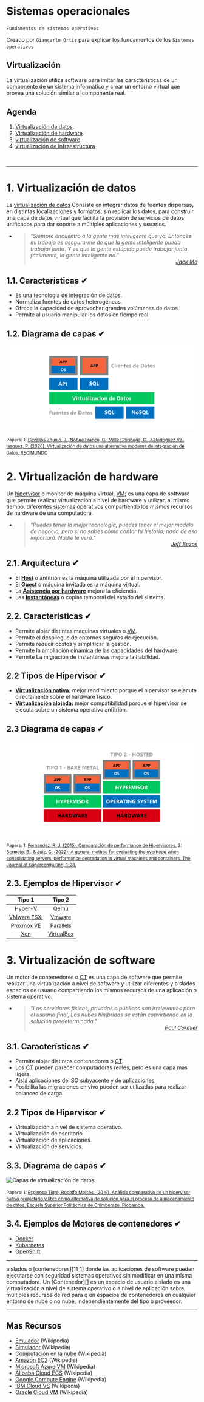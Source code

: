 # Sistemas operacionales
<p><code>Fundamentos de sistemas operativos</code></p>
<p>Creado por <code>Giancarlo Ortiz</code> para explicar los fundamentos de los <code>Sistemas operativos</code></p>

## Virtualización
La virtualización utiliza software para imitar las características de un componente de un sistema informático y crear un entorno virtual que provea una solución similar al componente real.

## Agenda
1. [Virtualización de datos](#1-virtualización-de-datos).
1. [Virtualización de hardware](#1-virtualización-de-hardware).
1. [virtualización de software](#2-contenerización).
1. [virtualización de infraestructura](#2-contenerización).

<br>

---
# 1. Virtualización de datos
La [virtualización de datos][1_0] Consiste en integrar datos de fuentes dispersas, en distintas localizaciones y formatos, sin replicar los datos, para construir una capa de datos virtual que facilita la provisión de servicios de datos unificados para dar soporte a múltiples aplicaciones y usuarios.

* ><i>"Siempre encuentro a la gente más inteligente que yo. Entonces mi trabajo es asegurarme de que la gente inteligente pueda trabajar junta. Y es que la gente estúpida puede trabajar junta fácilmente, la gente inteligente no."</i><br>
<cite style="display:block; text-align: right">[Jack Ma](https://es.wikipedia.org/wiki/Jack_Ma)</cite>

[1_0]:https://es.wikipedia.org/wiki/Virtualizaci%C3%B3n_de_datos


## 1.1. Características ✔
* Es una tecnología de integración de datos.
* Normaliza fuentes de datos heterogéneas.
* Ofrece la capacidad de aprovechar grandes volúmenes de datos.
* Permite al usuario manipular los datos en tiempo real.


## 1.2. Diagrama de capas ✔
![Capas de virtualización de datos](img/data-virtualization.svg "Fuentes de datos heterogéneas")

<small>Papers: 
1: [Cevallos Zhunio, J., Noboa Franco, G., Valle Chiriboga, C., & Rodriguez Ve-
lasquez, P. (2020). Virtualización de datos una alternativa moderna de integración de datos. RECIMUNDO](https://dialnet.unirioja.es/descarga/articulo/7591598.pdf)
</small>


# 2. Virtualización de hardware
Un [hipervisor][2_0] o monitor de máquina virtual, [VM][2_1]; es una capa de software que permite realizar virtualización a nivel de hardware y utilizar, al mismo tiempo, diferentes sistemas operativos compartiendo los mismos recursos de hardware de una computadora.

* ><i>"Puedes tener la mejor tecnología, puedes tener el mejor modelo de negocio, pero si no sabes cómo contar tu historia; nada de eso importará. Nadie te verá."</i><br>
<cite style="display:block; text-align: right">[Jeff Bezos](https://es.wikipedia.org/wiki/Jeff_Bezos)</cite>

[2_0]:https://es.wikipedia.org/wiki/Hipervisor
[2_1]:https://es.wikipedia.org/wiki/M%C3%A1quina_virtual


## 2.1. Arquitectura ✔
* El [__Host__][21_1] o anfitrión es la máquina utilizada por el hipervisor.
* El [__Guest__][21_1] o máquina invitada es la máquina virtual.
* La [__Asistencia por hardware__][21_3] mejora la eficiencia.
* Las [__Instantáneas__][21_4] o copias temporal del estado del sistema.

[21_1]:https://es.wikipedia.org/wiki/Host
[21_2]:https://es.wikipedia.org/wiki/M%C3%A1quina_virtual
[21_3]:https://es.wikipedia.org/wiki/Virtualizaci%C3%B3n_x86#Soporte_hardware
[21_4]:https://es.wikipedia.org/wiki/Copia_instant%C3%A1nea_de_volumen


## 2.2. Características ✔
* Permite alojar distintas maquinas virtuales o [VM][2_1].
* Permite el despliegue de entornos seguros de ejecución.
* Permite reducir costos y simplificar la gestión.
* Permite la ampliación dinámica de las capacidades del hardware.
* Permite La migración de instantáneas mejora la fiabilidad. 


## 2.2 Tipos de Hipervisor ✔
* [__Virtualización nativa:__][22_1] mejor rendimiento porque el hipervisor se ejecuta directamente sobre el hardware físico.
* [__Virtualización alojada:__][22_2] mejor compatibilidad porque el hipervisor se ejecuta sobre un sistema operativo anfitrión.

[22_1]:https://es.wikipedia.org/wiki/Hipervisor#Hipervisor_tipo_1
[22_2]:https://es.wikipedia.org/wiki/Hipervisor#Hipervisor_tipo_2

## 2.3 Diagrama de capas ✔
![Hipervisor](img/type-hypervisors.svg "Tipos de hipervisores")

<small>Papers: 
1: [Fernandez, R. J. (2015). Comparación de performance de Hipervisores.](https://rdu.iua.edu.ar/bitstream/123456789/629/1/TF_Rodrigo%20Fernandez.pdf)
2: [Bermejo, B., & Juiz, C. (2022). A general method for evaluating the overhead when consolidating servers: performance degradation in virtual machines and containers. The Journal of Supercomputing, 1-28.](https://link.springer.com/content/pdf/10.1007/s11227-022-04318-5.pdf)
</small>


## 2.3. Ejemplos de Hipervisor ✔
| Tipo 1 | Tipo 2 |
|:---:|:---:|
| [Hyper-V][23_1] | [Qemu][23_2] |
| [VMware ESXi][23_3] | [Vmware][23_4] |
| [Proxmox VE][23_5] | [Parallels][23_6] |
| [Xen][23_7] | [VirtualBox][23_8] |

[23_1]:https://es.wikipedia.org/wiki/Hyper-V
[23_2]:https://en.wikipedia.org/wiki/QEMU
[23_3]:https://en.wikipedia.org/wiki/VMware_ESXi
[23_4]:https://en.wikipedia.org/wiki/VMware_Workstation
[23_5]:https://es.wikipedia.org/wiki/Proxmox_Virtual_Environment
[23_6]:https://en.wikipedia.org/wiki/Parallels_Server_for_Mac
[23_7]:https://es.wikipedia.org/wiki/Xen
[23_8]:https://en.wikipedia.org/wiki/VirtualBox


# 3. Virtualización de software
Un motor de contenedores o [CT][3_0] es una capa de software que permite realizar una virtualización a nivel de software y utilizar diferentes y aislados espacios de usuario compartiendo los mismos recursos de una aplicación o sistema operativo.

* ><i>"Los servidores físicos, privados o públicos son irrelevantes para el usuario final, Las nubes hin¡bridas se están convirtiendo en la solución predeterminada."</i><br>
<cite style="display:block; text-align: right">[Paul Cormier](https://en.wikipedia.org/wiki/Paul_Cormier_(engineer))</cite>

[3_0]:https://es.wikipedia.org/wiki/Hipervisor

## 3.1. Características ✔
* Permite alojar distintos contenedores o [CT][3_0].
* Los [CT][3_0] pueden parecer computadoras reales, pero es una capa mas ligera.
* Aislá aplicaciones del SO subyacente y de aplicaciones.
* Posibilita las migraciones en vivo pueden ser utilizadas para realizar balanceo de carga


## 2.2 Tipos de Hipervisor ✔
* Virtualización a nivel de sistema operativo.
* Virtualización de escritorio
* Virtualización de aplicaciones.
* Virtualización de servicios.


## 3.3. Diagrama de capas ✔
![Capas de virtualización de datos](img/  "Fuentes de datos heterogéneas")

<small>Papers: 
1: [Espinosa Tigre, Rodolfo Moisés. (2019). Análisis comparativo de un hipervisor nativo propietario y libre como alternativa de solución para el proceso de almacenamiento de datos. Escuela Superior Politécnica de Chimborazo. Riobamba.](http://dspace.espoch.edu.ec/bitstream/123456789/10832/1/20T01201.pdf)
</small>


## 3.4. Ejemplos de Motores de contenedores ✔
* [Docker](https://es.wikipedia.org/wiki/Docker_(software))
* [Kubernetes](https://es.wikipedia.org/wiki/Kubernetes)
* [OpenShift](https://es.wikipedia.org/wiki/OpenShift)


---
aislados o [contenedores][11_1] donde las aplicaciones de software pueden ejecutarse con seguridad 
 sistemas operativos sin modificar en una misma computadora.
Un [Contenedor][] es un espacio de usuario aislado 
es una virtualización a nivel de sistema operativo o a nivel de aplicación sobre múltiples recursos de red para q en espacios de contenedores en cualquier entorno de nube o no nube, independientemente del tipo o proveedor.

---
## Mas Recursos
- [Emulador](https://es.wikipedia.org/wiki/Emulador) (Wikipedia)
- [Simulador](https://es.wikipedia.org/wiki/Simulador) (Wikipedia)
- [Computación en la nube](https://es.wikipedia.org/wiki/Computaci%C3%B3n_en_la_nube) (Wikipedia)
- [Amazon EC2](https://es.wikipedia.org/wiki/Amazon_EC2) (Wikipedia)
- [Microsoft Azure VM](https://es.wikipedia.org/wiki/Microsoft_Azure) (Wikipedia)
- [Alibaba Cloud ECS](https://en.wikipedia.org/wiki/IBM_Cloud) (Wikipedia)
- [Google Compute Engine](https://en.wikipedia.org/wiki/Google_Compute_Engine) (Wikipedia)
- [IBM Cloud VS](https://en.wikipedia.org/wiki/IBM_Cloud) (Wikipedia)
- [Oracle Cloud VM](https://es.wikipedia.org/wiki/Oracle_Cloud) (Wikipedia)